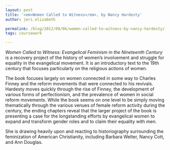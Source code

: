 ```yaml
---
layout: post
title: '<em>Women Called to Witness</em>, by Nancy Hardesty'
author: jeri.elizabeth

permalink: /blog/2012/09/06/women-called-to-witness-by-nancy-hardesty/
tags: coursework

---
```

*Women Called to Witness: Evangelical Feminism in the Nineteenth Century* is a recovery project of the history of women&#8217;s involvement and struggle for equality in the evangelical movement. It is an introductory text to the 19th century that focuses particularly on the religious actions of women.

The book focuses largely on women connected in some way to Charles Finney and the reform movements that were connected to his revivals. Hardesty moves quickly through the rise of Finney, the development of various forms of perfectionism, and the prevalence of women in social reform movements. While the book seems on one level to be simply moving thematically through the various venues of female reform activity during the century, the ending chapters reveal that the larger project of the book is presenting a case for the longstanding efforts by evangelical women to expand and transform gender roles and to claim their equality with men.

She is drawing heavily upon and reacting to historiography surrounding the feminization of American Christianity, including Barbara Welter, Nancy Cott, and Ann Douglas.
